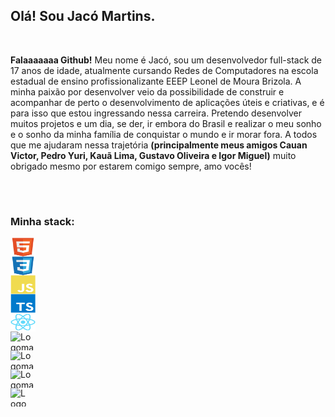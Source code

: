 ## Olá! Sou <span color="#A277FF">Jacó Martins</span>.
<br>
<div style="display: flex; flex-direction: row; gap: 2rem;">
<p><span color="#A277FF"><b>Falaaaaaaa Github!</b></span> Meu nome é Jacó, sou um desenvolvedor full-stack de 17 anos de idade, atualmente cursando Redes de Computadores na escola estadual de ensino profissionalizante EEEP Leonel de Moura Brizola. A minha paixão por desenvolver veio da possibilidade de construir e acompanhar de perto o desenvolvimento de aplicações úteis e criativas, e é para isso que estou ingressando nessa carreira. Pretendo desenvolver muitos projetos e um dia, se der, ir embora do Brasil e realizar o meu sonho e o sonho da minha família de conquistar o mundo e ir morar fora. A todos que me ajudaram nessa trajetória <span color="#A277FF"><b>(principalmente meus amigos Cauan Victor, Pedro Yuri, Kauã Lima, Gustavo Oliveira e Igor Miguel)</b></span> muito obrigado mesmo por estarem comigo sempre, amo vocês!</p>
</div>

<header>
   <link rel="stylesheet" href="https://cdn.jsdelivr.net/gh/devicons/devicon@v2.14.0/devicon.min.css">
</header>

### <span>Minha stack:</span>
<div style="display: flex; flex-direction: column;">
  <img align="center" alt="Logomarca do HTML" height="30" width="40" src="https://raw.githubusercontent.com/devicons/devicon/master/icons/html5/html5-original.svg">
  <img align="center" alt="Logomarca do CSS" height="30" width="40" src="https://raw.githubusercontent.com/devicons/devicon/master/icons/css3/css3-original.svg">
  <img align="center" alt="Logomarca do Javascript" height="30" width="40" src="https://raw.githubusercontent.com/devicons/devicon/master/icons/javascript/javascript-plain.svg">
  <img align="center" alt="Logomarca do Typescript" height="30" width="40" src="https://raw.githubusercontent.com/devicons/devicon/master/icons/typescript/typescript-plain.svg">
  <img align="center" alt="Logomarca do React" height="30" width="40" src="https://raw.githubusercontent.com/devicons/devicon/master/icons/react/react-original.svg">
  <img align="center" alt="Logomarca do SQL" height="30" width="40" src="https://cdn.jsdelivr.net/gh/devicons/devicon/icons/mysql/mysql-original.svg">
  <img align="center" alt="Logomarca do NodeJS" height="30" width="40" src="https://cdn.jsdelivr.net/gh/devicons/devicon/icons/nodejs/nodejs-original.svg">
   <img align="center" alt="Logomarca do PHP" height="30" width="40" src="https://cdn.jsdelivr.net/gh/devicons/devicon/icons/php/php-original.svg" />
  <img align="center" alt="Logomarca do Laravel" height="30" width="30" src="https://cdn.jsdelivr.net/gh/devicons/devicon/icons/laravel/laravel-plain.svg" />
</div>
<br>
